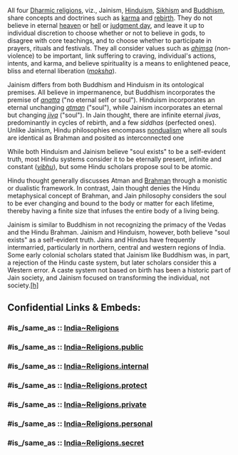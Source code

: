 

All four [Dharmic religions](https://en.wikipedia.org/wiki/Indian_religions "Indian religions"), viz., Jainism, [Hinduism](https://en.wikipedia.org/wiki/Hinduism "Hinduism"), [Sikhism](https://en.wikipedia.org/wiki/Sikhism "Sikhism") and [Buddhism](https://en.wikipedia.org/wiki/Buddhism "Buddhism"), share concepts and doctrines such as [karma](https://en.wikipedia.org/wiki/Karma "Karma") and [rebirth](https://en.wikipedia.org/wiki/Reincarnation "Reincarnation"). 
They do not believe in eternal [heaven](https://en.wikipedia.org/wiki/Heaven "Heaven") or [hell](https://en.wikipedia.org/wiki/Hell "Hell") or [judgment day](https://en.wikipedia.org/wiki/Judgment_day "Judgment day"), 
and leave it up to individual discretion to choose whether or not to believe in gods, 
to disagree with core teachings, and to choose whether to participate in prayers, rituals and festivals. 
They all consider values such as _[ahimsa](https://en.wikipedia.org/wiki/Ahimsa "Ahimsa")_ (non-violence) to be important,  
link suffering to craving, individual's actions, intents, and karma, 
and believe spirituality is a means to enlightened peace, bliss and eternal liberation (_[moksha](https://en.wikipedia.org/wiki/Moksha "Moksha")_).

Jainism differs from both Buddhism and Hinduism in its ontological premises. 
All believe in impermanence, but Buddhism incorporates the premise of _[anatta](https://en.wikipedia.org/wiki/Anatta "Anatta")_ ("no eternal self or soul"). 
Hinduism incorporates an eternal unchanging _[atman](https://en.wikipedia.org/wiki/Atman_(Hinduism) "Atman (Hinduism)")_ ("soul"), while Jainism incorporates an eternal but changing _[jiva](https://en.wikipedia.org/wiki/Jiva_(Jainism) "Jiva (Jainism)")_ ("soul"). 
In Jain thought, there are infinite eternal _jivas_, predominantly in cycles of rebirth, and a few _siddhas_ (perfected ones). 
Unlike Jainism, Hindu philosophies encompass [nondualism](https://en.wikipedia.org/wiki/Advaita "Advaita") where all souls are identical as Brahman and posited as interconnected one

While both Hinduism and Jainism believe "soul exists" to be a self-evident truth, 
most Hindu systems consider it to be eternally present, infinite and constant (_[vibhu](https://en.wikipedia.org/wiki/Vibhu "Vibhu")_), 
but some Hindu scholars propose soul to be atomic. 

Hindu thought generally discusses Atman and [Brahman](https://en.wikipedia.org/wiki/Brahman "Brahman") through a monistic or dualistic framework. 
In contrast, Jain thought denies the Hindu metaphysical concept of Brahman, 
and Jain philosophy considers the soul to be ever changing and bound to the body or matter for each lifetime, 
thereby having a finite size that infuses the entire body of a living being.

Jainism is similar to Buddhism in not recognizing the primacy of the Vedas and the Hindu Brahman. Jainism and Hinduism, however, both believe "soul exists" as a self-evident truth. Jains and Hindus have frequently intermarried, particularly in northern, central and western regions of India. Some early colonial scholars stated that Jainism like Buddhism was, in part, a rejection of the Hindu caste system, but later scholars consider this a Western error. A caste system not based on birth has been a historic part of Jain society, and Jainism focused on transforming the individual, not society.[[h]](https://en.wikipedia.org/wiki/Jainism#cite_note-258)





## Confidential Links & Embeds: 

### #is_/same_as :: [India~Religions](/_Standards/Philosophy/Metaphysic/Religion/India~Religions.md) 

### #is_/same_as :: [India~Religions.public](/_public/Philosophy/Metaphysic/Religion/India~Religions.public.md) 

### #is_/same_as :: [India~Religions.internal](/_internal/Philosophy/Metaphysic/Religion/India~Religions.internal.md) 

### #is_/same_as :: [India~Religions.protect](/_protect/Philosophy/Metaphysic/Religion/India~Religions.protect.md) 

### #is_/same_as :: [India~Religions.private](/_private/Philosophy/Metaphysic/Religion/India~Religions.private.md) 

### #is_/same_as :: [India~Religions.personal](/_personal/Philosophy/Metaphysic/Religion/India~Religions.personal.md) 

### #is_/same_as :: [India~Religions.secret](/_secret/Philosophy/Metaphysic/Religion/India~Religions.secret.md)

